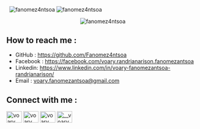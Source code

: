 
<p>&nbsp; <img align="center" src="https://github-readme-stats.vercel.app/api?username=fanomez4ntsoa&show_icons=true&theme=radical&count_private=true&locale=en" alt="fanomez4ntsoa" /> <img align="center" src="https://github-readme-streak-stats.herokuapp.com/?user=fanomez4ntsoa&theme=radical" alt="fanomez4ntsoa"/> </p>
<p align="center"><img align="center" bg="black" src="https://github-readme-stats.vercel.app/api/top-langs?username=fanomez4ntsoa&show_icons=true&locale=en&layout=compact&theme=radical" alt="fanomez4ntsoa" /></p>

## How to reach me : 
- GitHub : https://github.com/Fanomez4ntsoa 
- Facebook : https://facebook.com/voary.randrianarison.fanomezantsoa 
- Linkedin: https://www.linkedin.com/in/voary-fanomezantsoa-randrianarison/ 
- Email : voary.fanomezantsoa@gmail.com

## Connect with me :
<p align="left">
<a href="https://codepen.io/voary" target="blank"><img align="center" src="https://raw.githubusercontent.com/rahuldkjain/github-profile-readme-generator/master/src/images/icons/Social/codepen.svg" alt="voary" height="30" width="40" /></a>
<a href="https://linkedin.com/in/voary fanomezantsoa" target="blank"><img align="center" src="https://raw.githubusercontent.com/rahuldkjain/github-profile-readme-generator/master/src/images/icons/Social/linked-in-alt.svg" alt="voary fanomezantsoa" height="30" width="40" /></a>
<a href="https://fb.com/voary randrianarison" target="blank"><img align="center" src="https://raw.githubusercontent.com/rahuldkjain/github-profile-readme-generator/master/src/images/icons/Social/facebook.svg" alt="voary randrianarison" height="30" width="40" /></a>
<a href="https://instagram.com/__voary" target="blank"><img align="center" src="https://raw.githubusercontent.com/rahuldkjain/github-profile-readme-generator/master/src/images/icons/Social/instagram.svg" alt="__voary" height="30" width="40" /></a>
</p>

